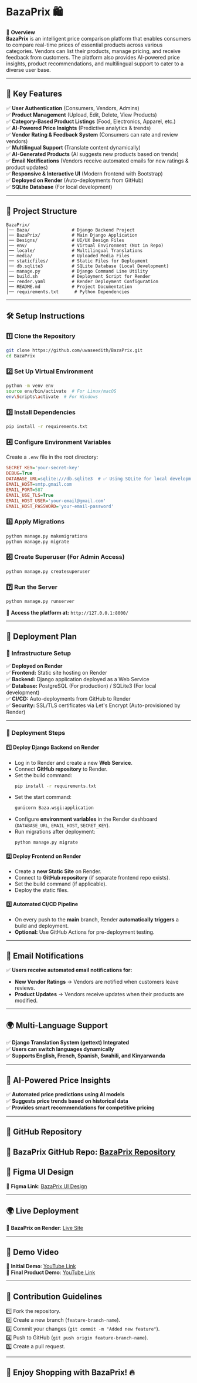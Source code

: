 # **BazaPrix 🛍️**  

📌 **Overview**  
**BazaPrix** is an intelligent price comparison platform that enables consumers to compare real-time prices of essential products across various categories. Vendors can list their products, manage pricing, and receive feedback from customers. The platform also provides AI-powered price insights, product recommendations, and multilingual support to cater to a diverse user base.

---

## **🚀 Key Features**
✅ **User Authentication** (Consumers, Vendors, Admins)  
✅ **Product Management** (Upload, Edit, Delete, View Products)  
✅ **Category-Based Product Listings** (Food, Electronics, Apparel, etc.)  
✅ **AI-Powered Price Insights** (Predictive analytics & trends)  
✅ **Vendor Rating & Feedback System** (Consumers can rate and review vendors)  
✅ **Multilingual Support** (Translate content dynamically)  
✅ **AI-Generated Products** (AI suggests new products based on trends)  
✅ **Email Notifications** (Vendors receive automated emails for new ratings & product updates)  
✅ **Responsive & Interactive UI** (Modern frontend with Bootstrap)  
✅ **Deployed on Render** (Auto-deployments from GitHub)  
✅ **SQLite Database** (For local development) 

---

## **📂 Project Structure**
```
BazaPrix/
│── Baza/                # Django Backend Project
│── BazaPrix/            # Main Django Application
│── Designs/             # UI/UX Design Files
│── env/                 # Virtual Environment (Not in Repo)
│── locale/              # Multilingual Translations
│── media/               # Uploaded Media Files
│── staticfiles/         # Static Files for Deployment
│── db.sqlite3           # SQLite Database (Local Development)
│── manage.py            # Django Command Line Utility
│── build.sh             # Deployment Script for Render
│── render.yaml          # Render Deployment Configuration
│── README.md            # Project Documentation
│── requirements.txt      # Python Dependencies
```

---

## **🛠️ Setup Instructions**

### **1️⃣ Clone the Repository**
```bash
git clone https://github.com/uwaseedith/BazaPrix.git
cd BazaPrix
```

### **2️⃣ Set Up Virtual Environment**
```bash
python -m venv env
source env/bin/activate  # For Linux/macOS
env\Scripts\activate  # For Windows
```

### **3️⃣ Install Dependencies**
```bash
pip install -r requirements.txt
```

### **4️⃣ Configure Environment Variables**
Create a `.env` file in the root directory:

```ini
SECRET_KEY='your-secret-key'
DEBUG=True
DATABASE_URL=sqlite:///db.sqlite3  # ✅ Using SQLite for local development
EMAIL_HOST=smtp.gmail.com
EMAIL_PORT=587
EMAIL_USE_TLS=True
EMAIL_HOST_USER='your-email@gmail.com'
EMAIL_HOST_PASSWORD='your-email-password'
```

### **5️⃣ Apply Migrations**
```bash
python manage.py makemigrations
python manage.py migrate
```

### **6️⃣ Create Superuser (For Admin Access)**
```bash
python manage.py createsuperuser
```

### **7️⃣ Run the Server**
```bash
python manage.py runserver
```
🔗 **Access the platform at:** `http://127.0.0.1:8000/`

---

## **🚀 Deployment Plan**

### **🏰 Infrastructure Setup**
✅ **Deployed on Render**  
✅ **Frontend:** Static site hosting on Render  
✅ **Backend:** Django application deployed as a Web Service  
✅ **Database:** PostgreSQL (For production) / SQLite3 (For local development)  
✅ **CI/CD:** Auto-deployments from GitHub to Render  
✅ **Security:** SSL/TLS certificates via Let's Encrypt (Auto-provisioned by Render)  

---

### **🚀 Deployment Steps**

#### **1️⃣ Deploy Django Backend on Render**
- Log in to Render and create a new **Web Service**.
- Connect **GitHub repository** to Render.
- Set the build command:
  ```bash
  pip install -r requirements.txt
  ```
- Set the start command:
  ```bash
  gunicorn Baza.wsgi:application
  ```
- Configure **environment variables** in the Render dashboard (`DATABASE_URL`, `EMAIL_HOST`, `SECRET_KEY`).
- Run migrations after deployment:
  ```bash
  python manage.py migrate
  ```

#### **2️⃣ Deploy Frontend on Render**
- Create a **new Static Site** on Render.
- Connect to **GitHub repository** (if separate frontend repo exists).
- Set the build command (if applicable).
- Deploy the static files.

#### **3️⃣ Automated CI/CD Pipeline**
- On every push to the **main** branch, Render **automatically triggers** a build and deployment.
- **Optional:** Use GitHub Actions for pre-deployment testing.

---

## **📩 Email Notifications**
✅ **Users receive automated email notifications for:**
- **New Vendor Ratings** → Vendors are notified when customers leave reviews.
- **Product Updates** → Vendors receive updates when their products are modified.

---

## **🌍 Multi-Language Support**
✅ **Django Translation System (gettext) Integrated**  
✅ **Users can switch languages dynamically**  
✅ **Supports English, French, Spanish, Swahili, and Kinyarwanda**  

---

## **🤖 AI-Powered Price Insights**
✅ **Automated price predictions using AI models**  
✅ **Suggests price trends based on historical data**  
✅ **Provides smart recommendations for competitive pricing**  

---

## **🚀 GitHub Repository**
🔗 **BazaPrix GitHub Repo**: [BazaPrix Repository](https://github.com/uwaseedith/Bazaprix)  
---

## **🎨 Figma UI Design**
🔗 **Figma Link**: [BazaPrix UI Design](https://www.figma.com/design/SQBQLhZn1FqcaLMGmaSBX9/BazaPrix?node-id=1-144&t=uG6fU1Tj0tx0VBjg-0)

---

## **🌍 Live Deployment**
🔗 **BazaPrix on Render**: [Live Site](https://bazaprix.onrender.com)

---

## **🎥 Demo Video**
🔗 **Initial Demo**: [YouTube Link](https://youtu.be/Ldb5UkxVfRM)  
🔗 **Final Product Demo**: [YouTube Link](https://youtu.be/fbyY9DIL6wM)

---

## **🤝 Contribution Guidelines**
1️⃣ Fork the repository.  
2️⃣ Create a new branch (`feature-branch-name`).  
3️⃣ Commit your changes (`git commit -m "Added new feature"`).  
4️⃣ Push to GitHub (`git push origin feature-branch-name`).  
5️⃣ Create a pull request.  

---

## **🎉 Enjoy Shopping with BazaPrix! 🔥**